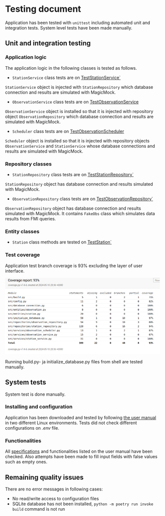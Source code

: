 # Testing document

Application has been tested with `unittest` including automated unit and integration tests. System level tests have been made manually.

## Unit and integration testing 

### Application logic

The application logic in the following classes is tested as follows.

- `StationService` class tests are on [TestStationService`](https://github.com/mcpaulafi/ot-harjoitustyo/blob/main/src/tests/services/station_service_test.py)

`StationService` object is injected with `StationRepository` which database connection and results are simulated with MagicMock.

- `ObservationService` class tests are on [TestObservationService](https://github.com/mcpaulafi/ot-harjoitustyo/blob/main/src/tests/services/observation_service_test.py)

`ObservationService` object is installed so that it is injected with repository object `ObservationRepository` which database connection and results are simulated with MagicMock.


- `Scheduler` class tests are on [TestObservationScheduler](https://github.com/mcpaulafi/ot-harjoitustyo/blob/main/src/tests/services/observation_scheduler_test.py)

`Scheduler` object is installed so that it is injected with repository objects `ObservationService` and `StationService` whose database connections and results are simulated with MagicMock.


### Repository classes

- `StationRepository` class tests are on [TestStationRepository`](https://github.com/mcpaulafi/ot-harjoitustyo/blob/main/src/tests/services/station_repository_test.py)

`StationRepository` object has database connection and results simulated with MagicMock.

- `ObservationRepository` class tests are on [TestObservationRepository`](https://github.com/mcpaulafi/ot-harjoitustyo/blob/main/src/tests/services/station_observation_test.py)

`ObservationRepository` object has database connection and results simulated with MagicMock. It contains `FakeObs` class which simulates data results from FMI queries.

### Entity classes

- `Station` class methods are tested on [TestStation`](https://github.com/mcpaulafi/ot-harjoitustyo/blob/main/src/tests/services/station_test.py)

### Test coverage

Application test branch coverage is 93% excluding the layer of user interface.

![](./images/2024-05-10_coverage.png)

Running build.py- ja initialize_database.py files from shell are tested manually.

## System tests

System test is done manually.

### Installing and configuration

Application has been downloaded and tested by following [the user manual](https://github.com/mcpaulafi/ot-harjoitustyo/blob/main/documentation/usermanual.md) in two different Linux environments. Tests did not check different configurations on  _.env_ file.

### Functionalities

All [specifications](https://github.com/mcpaulafi/ot-harjoitustyo/blob/main/documentation/specifications.md) and functionalities listed on the user manual have been checked. Also attempts have been made to fill input fields with false values such as empty ones.

## Remaining quality issues

There are no error messages in following cases:

- No read/write access to configuration files
- SQLite database has not been installed, `python -m poetry run invoke build` command is not run